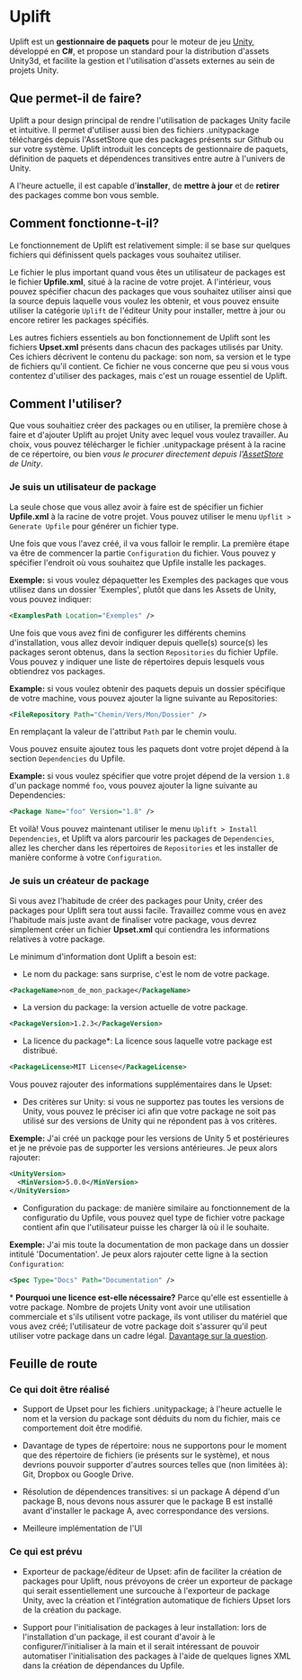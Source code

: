 # Uplift

Uplift est un __gestionnaire de paquets__ pour le moteur de jeu [Unity](https://unity3d.com/), développé en __C#__, et propose un standard pour la distribution d'assets Unity3d, et facilite la gestion et l'utilisation d'assets externes au sein de projets Unity.

## Que permet-il de faire?

 Uplift a pour design principal de rendre l'utilisation de packages Unity facile et intuitive. Il permet d'utiliser aussi bien des fichiers .unitypackage téléchargés depuis l'AssetStore que des packages présents sur Github ou sur votre système. Uplift introduit les concepts de gestionnaire de paquets, définition de paquets et dépendences transitives entre autre à l'univers de Unity.

A l'heure actuelle, il est capable d'__installer__, de __mettre à jour__ et de __retirer__ des packages comme bon vous semble.

## Comment fonctionne-t-il?

Le fonctionnement de Uplift est relativement simple: il se base sur quelques fichiers qui définissent quels packages vous souhaitez utiliser.

Le fichier le plus important quand vous êtes un utilisateur de packages est le fichier __Upfile.xml__, situé à la racine de votre projet. A l'intérieur, vous pouvez spécifier chacun des packages que vous souhaitez utiliser ainsi que la source depuis laquelle vous voulez les obtenir, et vous pouvez ensuite utiliser la catégorie `Uplift` de l'éditeur Unity pour installer, mettre à jour ou encore retirer les packages spécifiés.

Les autres fichiers essentiels au bon fonctionnement de Uplift sont les fichiers __Upset.xml__ présents dans chacun des packages utilisés par Unity. Ces ichiers décrivent le contenu du package: son nom, sa version et le type de fichiers qu'il contient. Ce fichier ne vous concerne que peu si vous vous contentez d'utiliser des packages, mais c'est un rouage essentiel de Uplift.

## Comment l'utiliser?

Que vous souhaitiez créer des packages ou en utiliser, la première chose à faire et d'ajouter Uplift au projet Unity avec lequel vous voulez travailler. Au choix, vous pouvez télécharger le fichier .unitypackage présent à la racine de ce répertoire, ou bien _vous le procurer directement depuis l'[AssetStore](TODO/publish/to/the/assetstore) de Unity_.

### Je suis un utilisateur de package

La seule chose que vous allez avoir à faire est de spécifier un fichier __Upfile.xml__ à la racine de votre projet. Vous pouvez utiliser le menu `Upflit > Generate Upfile` pour générer un fichier type.

Une fois que vous l'avez créé, il va vous falloir le remplir. La première étape va être de commencer la partie `Configuration` du fichier. Vous pouvez y spécifier l'endroit où vous souhaitez que Upfile installe les packages.

__Exemple:__ si vous voulez dépaquetter les Exemples des packages que vous utilisez dans un dossier 'Exemples', plutôt que dans les Assets de Unity, vous pouvez indiquer:
```xml
<ExamplesPath Location="Exemples" />
```

Une fois que vous avez fini de configurer les différents chemins d'installation, vous allez devoir indiquer depuis quelle(s) source(s) les packages seront obtenus, dans la section `Repositories` du fichier Upfile. Vous pouvez y indiquer une liste de répertoires depuis lesquels vous obtiendrez vos packages.

__Example:__ si vous voulez obtenir des paquets depuis un dossier spécifique de votre machine, vous pouvez ajouter la ligne suivante au Repositories:
```xml
<FileRepository Path="Chemin/Vers/Mon/Dossier" />
```
En remplaçant la valeur de l'attribut `Path` par le chemin voulu.

Vous pouvez ensuite ajoutez tous les paquets dont votre projet dépend à la section `Dependencies` du Upfile.

__Example:__ si vous voulez spécifier que votre projet dépend de la version `1.8` d'un package nommé `foo`, vous pouvez ajouter la ligne suivante au Dependencies:
```xml
<Package Name="foo" Version="1.8" />
```

Et voilà! Vous pouvez maintenant utiliser le menu `Uplift > Install Dependencies`, et Uplift va alors parcourir les packages de `Dependencies`, allez les chercher dans les répertoires de `Repositories` et les installer de manière conforme à votre `Configuration`.

### Je suis un créateur de package

Si vous avez l'habitude de créer des packages pour Unity, créer des packages pour Uplift sera tout aussi facile. Travaillez comme vous en avez l'habitude mais juste avant de finaliser votre package, vous devrez simplement créer un fichier __Upset.xml__ qui contiendra les informations relatives à votre package.

Le minimum d'information dont Uplift a besoin est:

* Le nom du package: sans surprise, c'est le nom de votre package.
```xml
<PackageName>nom_de_mon_package</PackageName>
```
* La version du package: la version actuelle de votre package.
```xml
<PackageVersion>1.2.3</PackageVersion>
```
* La licence du package*: La licence sous laquelle votre package est distribué.
```xml
<PackageLicense>MIT License</PackageLicense>
```

Vous pouvez rajouter des informations supplémentaires dans le Upset:
* Des critères sur Unity: si vous ne supportez pas toutes les versions de Unity, vous pouvez le préciser ici afin que votre package ne soit pas utilisé sur des versions de Unity qui ne répondent pas à vos critères.

__Exemple:__ J'ai créé un packqge pour les versions de Unity 5 et postérieures et je ne prévoie pas de supporter les versions antérieures. Je peux alors rajouter:
```xml
<UnityVersion>
  <MinVersion>5.0.0</MinVersion>
</UnityVersion>
```

* Configuration du package: de manière similaire au fonctionnement de la configuratio du Upfile, vous pouvez quel type de fichier votre package contient afin que l'utilisateur puisse les charger là où il le souhaite.

__Exemple:__ J'ai mis toute la documentation de mon package dans un dossier intitulé 'Documentation'. Je peux alors rajouter cette ligne à la section `Configuration`:
```xml
<Spec Type="Docs" Path="Documentation" />
```

\* __Pourquoi une licence est-elle nécessaire?__ Parce qu'elle est essentielle à votre package. Nombre de projets Unity vont avoir une utilisation commerciale et s'ils utilisent votre package, ils vont utiliser du matériel que vous avez créé; l'utilisateur de votre package doit s'assurer qu'il peut utiliser votre package dans un cadre légal. [Davantage sur la question](https://unity3d.com/legal/as_terms).

## Feuille de route
### Ce qui doit être réalisé

* Support de Upset pour les fichiers .unitypackage; à l'heure actuelle le nom et la version du package sont déduits du nom du fichier, mais ce comportement doit être modifié.

* Davantage de types de répertoire: nous ne supportons pour le moment que des répertoire de fichiers (ie présents sur le système), et nous devrions pouvoir supporter d'autres sources telles que (non limitées à): Git, Dropbox ou Google Drive.

* Résolution de dépendences transitives: si un package A dépend d'un package B, nous devons nous assurer que le package B est installé avant d'installer le package A, avec correspondance des versions.

* Meilleure implémentation de l'UI

### Ce qui est prévu

* Exporteur de package/éditeur de Upset: afin de faciliter la création de packages pour Uplift, nous prévoyons de créer un exporteur de package qui serait essentiellement une surcouche à l'exporteur de package Unity, avec la création et l'intégration automatique de fichiers Upset lors de la création du package.

* Support pour l'initialisation de packages à leur installation: lors de l'installation d'un package, il est courant d'avoir à le configurer/l'initialiser à la main et il serait intéressant de pouvoir automatiser l'initialisation des packages à l'aide de quelques lignes XML dans la création de dépendances du Upfile.

